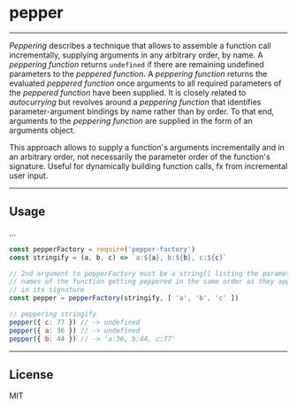 # pepper

***

*Peppering* describes a technique that allows to assemble a function call incrementally, supplying arguments in any arbitrary order, by name. A *peppering function* returns `undefined` if there are remaining undefined parameters to the *peppered function*. A *peppering function* returns the evaluated *peppered function* once arguments to all required parameters of the *peppered function* have been supplied. It is closely related to *autocurrying* but revolves around a *peppering function* that identifies parameter-argument bindings by name rather than by order. To that end, arguments to the *peppering function* are supplied in the form of an arguments object.

This approach allows to supply a function's arguments incrementally and in an arbitrary order, not necessarily the parameter order of the function's signature. Useful for dynamically building function calls, fx from incremental user input.

***

## Usage

...

```js
const pepperFactory = require('pepper-factory')
const stringify = (a, b, c) => `a:${a}, b:${b}, c:${c}`

// 2nd argument to pepperFactory must be a string[] listing the parameter
// names of the function getting peppered in the same order as they appear
// in its signature
const pepper = pepperFactory(stringify, [ 'a', 'b', 'c' ])

// peppering stringify
pepper({ c: 77 }) // -> undefined
pepper({ a: 36 }) // -> undefined
pepper({ b: 44 }) // -> 'a:36, b:44, c:77'
```

***

## License

MIT